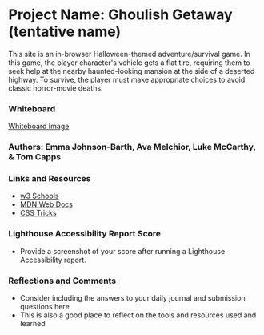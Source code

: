 # Project Name: Ghoulish Getaway (tentative name)

This site is an in-browser Halloween-themed adventure/survival game. In this game, the player character's vehicle gets a flat tire, requiring them to seek help at the nearby haunted-looking mansion at the side of a deserted highway. To survive, the player must make appropriate choices to avoid classic horror-movie deaths.

### Whiteboard

[Whiteboard Image](images/whiteboard.jpg)

### Authors: Emma Johnson-Barth, Ava Melchior, Luke McCarthy, & Tom Capps

### Links and Resources

* [w3 Schools](https://www.w3schools.com/)
* [MDN Web Docs](https://developer.mozilla.org/en-US/)
* [CSS Tricks](https://css-tricks.com/)

### Lighthouse Accessibility Report Score

* Provide a screenshot of your score after running a Lighthouse Accessibility report.

### Reflections and Comments

* Consider including the answers to your daily journal and submission questions here
* This is also a good place to reflect on the tools and resources used and learned
